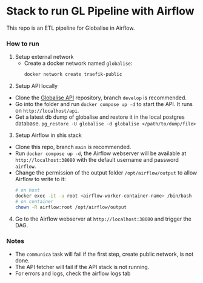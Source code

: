 # Stack to run GL Pipeline with Airflow

This repo is an ETL pipeline for Globalise in Airflow.

### How to run
1. Setup external network
   - Create a docker network named `globalise`:
     ```bash
     docker network create traefik-public
     ```
2. Setup API locally
  - Clone the [Globalise API](https://github.com/globalise-huygens/data-editor-pilot.git) repository, branch `develop` is recommended.
  - Go into the folder and run `docker compose up -d` to start the API. It runs on `http://localhost/api`.
  - Get a latest db dump of globalise and restore it in the local postgres database. `pg_restore -U globalise -d globalise </path/to/dump/file>`
3. Setup Airflow in shis stack
  - Clone this repo, branch `main` is recommended. 
  - Run `docker compose up -d`, the Airflow webserver will be available at `http://localhost:38080` with the default username and password `airflow`.
  - Change the permission of the output folder `/opt/airflow/output` to allow Airflow to write to it:
    ```bash
    # on host
    docker exec -it -u root <airflow-worker-container-name> /bin/bash
    # on container
    chown -R airflow:root /opt/airflow/output
    ```
4. Go to the Airflow webserver at `http://localhost:38080` and trigger the DAG.
### Notes
- The `communica` task will fail if the first step, create public network, is not done.
- The API fetcher will fail if the API stack is not running. 
- For errors and logs, check the airflow logs tab
